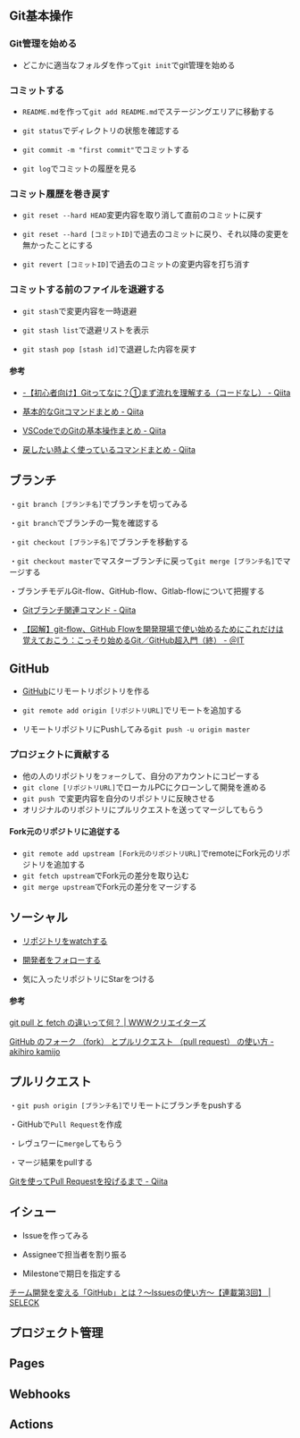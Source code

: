 



## Git基本操作
### Git管理を始める

- どこかに適当なフォルダを作って`git init`でgit管理を始める
### コミットする

- `README.md`を作って`git add README.md`でステージングエリアに移動する

- `git status`でディレクトリの状態を確認する

- `git commit -m "first commit"`でコミットする

- `git log`でコミットの履歴を見る


### コミット履歴を巻き戻す
- `git reset --hard HEAD`変更内容を取り消して直前のコミットに戻す

- `git reset --hard [コミットID]`で過去のコミットに戻り、それ以降の変更を無かったことにする

- `git revert [コミットID]`で過去のコミットの変更内容を打ち消す

  
### コミットする前のファイルを退避する
- `git stash`で変更内容を一時退避

- `git stash list`で退避リストを表示

- `git stash pop [stash id]`で退避した内容を戻す

  

#### 参考

- [-【初心者向け】Gitってなに？①まず流れを理解する（コードなし） \- Qiita](https://qiita.com/nutsinshell/items/96cb83aecf9d09a7a8bc)

- [基本的なGitコマンドまとめ \- Qiita](https://qiita.com/2m1tsu3/items/6d49374230afab251337)

- [VSCodeでのGitの基本操作まとめ \- Qiita](https://qiita.com/y-tsutsu/items/2ba96b16b220fb5913be)

- [戻したい時よく使っているコマンドまとめ \- Qiita](https://qiita.com/rch1223/items/9377446c3d010d91399b)

  



## ブランチ

・`git branch [ブランチ名]`でブランチを切ってみる

・`git branch`でブランチの一覧を確認する

・`git checkout [ブランチ名]`でブランチを移動する

・`git checkout master`でマスターブランチに戻って`git merge [ブランチ名]`でマージする

・ブランチモデルGit-flow、GitHub-flow、Gitlab-flowについて把握する



- [Gitブランチ関連コマンド \- Qiita](https://qiita.com/ayakix/items/55dc4a324a49ff200c2d)

- [【図解】git\-flow、GitHub Flowを開発現場で使い始めるためにこれだけは覚えておこう：こっそり始めるGit／GitHub超入門（終） \- ＠IT](https://www.atmarkit.co.jp/ait/articles/1708/01/news015.html)



## GitHub

- [GitHub](https://github.com)にリモートリポジトリを作る 

- `git remote add origin [リポジトリURL]`でリモートを追加する

- リモートリポジトリにPushしてみる`git push -u origin master`



### プロジェクトに貢献する

- 他の人のリポジトリを`フォーク`して、自分のアカウントにコピーする
- `git clone [リポジトリURL]`でローカルPCにクローンして開発を進める
- `git push `で変更内容を自分のリポジトリに反映させる
- オリジナルのリポジトリにプルリクエストを送ってマージしてもらう

#### Fork元のリポジトリに追従する
- `git remote add upstream [Fork元のリポジトリURL]`でremoteにFork元のリポジトリを追加する
- `git fetch upstream`でFork元の差分を取り込む
- `git merge upstream`でFork元の差分をマージする


## ソーシャル

- [リポジトリをwatchする](https://help.github.com/ja/articles/watching-and-unwatching-repositories)

- [開発者をフォローする](https://help.github.com/ja/articles/following-people)

- 気に入ったリポジトリにStarをつける



#### 参考

[git pull と fetch の違いって何？ \| WWWクリエイターズ](http://www-creators.com/archives/5268)

[GitHub のフォーク （fork） とプルリクエスト （pull request） の使い方 \- akihiro kamijo](http://cuaoar.jp/2013/03/github-fork-pull-request.html)



## プルリクエスト

・`git push origin [ブランチ名]`でリモートにブランチをpushする

・GitHubで`Pull Request`を作成

・レヴュワーに`merge`してもらう

・マージ結果をpullする

[Gitを使ってPull Requestを投げるまで \- Qiita](https://qiita.com/takamii228/items/80c0996a0b5fa39337bd)



## イシュー

- Issueを作ってみる

- Assigneeで担当者を割り振る

- Milestoneで期日を指定する



[チーム開発を変える「GitHub」とは？〜Issuesの使い方〜【連載第3回】 \| SELECK](https://seleck.cc/647)



## プロジェクト管理



## Pages



## Webhooks

## Actions

